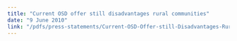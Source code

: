 ```yaml
---
title: "Current OSD offer still disadvantages rural communities"
date: "9 June 2010"
link: "/pdfs/press-statements/Current-OSD-Offer-still-Disadvantages-Rural-Communities.pdf"
---
```

